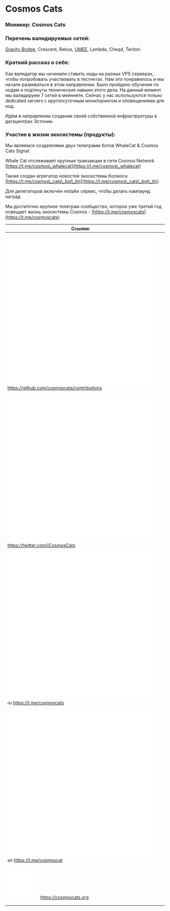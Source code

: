 # Cosmos Cats

### **Моникер: Cosmos Cats**

### **Перечень валидируемых сетей:**

[Gravity Bridge](../../cosmobook/gravity-bridge.md), Crescent, Rebus, [UMEE](../../readme/umee.md), Lambda, Cheqd, Teritori

### **Краткий рассказ о себе:**

Как валидатор мы начинали ставить ноды на разных VPS серверах, чтобы попробовать участвовать в тестнетах. Нам это понравилось и мы начали развиваться в этом направлении. Было пройдено обучение по нодам и подтянуты технические навыки этого дела. На данный момент мы валидируем 7 сетей в мейннете. Сейчас у нас используются только dedicated servers с круглосуточным мониторингом и оповещениями для нод.

Идём в направлении создании своей собственной инфраструктуры в датацентрах Эстонии.

### **Участие в жизни экосистемы (продукты):**

Мы являемся создателями двух телеграмм ботов WhaleCat & Cosmos Cats Signal:

Whale Cat отслеживает крупные транзакции в сети Cosmos Network [https://t.me/cosmos\_whalecat](https://t.me/cosmos\_whalecat)

Также создан агрегатор новостей экосистемы Космоса [https://t.me/cosmos\_cats\_bot\_tln](https://t.me/cosmos\_cats\_bot\_tln)

Для делегаторов включён restake сервис, чтобы делать кампаунд наград

Мы достаточно крупное телеграм сообщество, которое уже третий год освещает жизнь экосистемы Cosmos - [https://t.me/cosmoscats](https://t.me/cosmoscats)

<table><thead><tr><th>Ссылки:</th><th data-hidden></th><th data-hidden></th></tr></thead><tbody><tr><td><p><img src="../../.gitbook/assets/icons8-github-480.png" alt="" data-size="line"> <a href="https://github.com/cosmoscats/contributions">https://github.com/cosmoscats/contributions</a></p><p><img src="../../.gitbook/assets/icons8-твиттер-500 (3).png" alt="" data-size="line"> <a href="https://twitter.com/iCosmosCats">https://twitter.com/iCosmosCats</a></p><p><img src="../../.gitbook/assets/icons8-телеграмма-app-480 (3).png" alt="" data-size="line"><em>ru</em> <a href="https://t.me/cosmoscats">https://t.me/cosmoscats</a></p><p><img src="../../.gitbook/assets/icons8-телеграмма-app-480 (1).png" alt="" data-size="line"><em>en</em> <a href="https://t.me/cosmoscat">https://t.me/cosmoscat</a></p><p><img src="../../.gitbook/assets/icons8-интернет-100.png" alt="" data-size="line"> <a href="https://cosmoscats.org">https://cosmoscats.org</a></p></td><td></td><td></td></tr></tbody></table>



